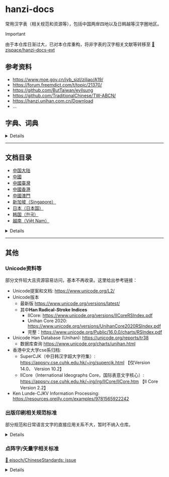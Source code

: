 # hanzi-docs

常用汉字表（相关规范和资源等），包括中国两岸四地以及日韩越等汉字圈地区。

> [!IMPORTANT]
> 
> 由于本仓库日渐过大，已对本仓库重构，将非字表的汉字相关文献等转移至
> [:link: zispace/hanzi-docs-ext](https://github.com/zispace/hanzi-docs-ext)
>

## 参考资料

- <https://www.moe.gov.cn/jyb_sjzl/ziliao/A19/>
- <https://forum.freemdict.com/t/topic/21370/>
- <https://github.com/ButTaiwan/evilsung>
- <https://github.com/TraditionalChinese/TW-ABCN/>
- <https://hanzi.unihan.com.cn/Download>
- …

## 字典、词典

<details>

### 出版

- 中国社会科学院语言研究所《现代汉语词典》
  - 民间在线版 <https://ano-via.github.io/dict/>
- 王力《古汉语字典》
- 《汉语大字典》
- 许慎《说文解字》
- 《康熙字典》

### 在线

- 臺灣“教育部”
   - 《重編國語辭典修訂本》: <https://dict.revised.moe.edu.tw>
   - 《國語小字典》或《國語辭典簡編本》
   - 《異體字字典》: <https://dict.variants.moe.edu.tw>
- 萌典：<https://www.moedict.tw/>
- 香港中文大學《漢語多功能字庫》: <https://humanum.arts.cuhk.edu.hk/Lexis/lexi-mf/>
- 北京师范大学《汉字全息资源应用系统》: <https://qxk.bnu.edu.cn/#/>
- 汉典: <https://www.zdic.net>
- 大陆版《中华语文知识库》（《两岸通用词典等》）: <https://www.zhonghuayuwen.org/#/index>
  - 臺灣版《中華語文知識庫》: <https://www.chinese-linguipedia.org>
- 字统网/字統網: <https://zi.tools>
- Chinese Etymology字源: <https://hanziyuan.net>
- 国家标准全文公开系统: <https://openstd.samr.gov.cn/bzgk/gb/>

</details>

---

## 文档目录

- [中国大陆](#中国大陆)
- [中國](#中國)
- [中國臺灣](#中國臺灣)
- [中國香港](#中國香港)
- [中國澳門](#中國澳門)
- [新加坡（Singapore）](#新加坡singapore)
- [日本（日本国）](#日本日本国)
- [韩国（한국）](#韩国한국)
- [越南（Việt Nam）](#越南việt-nam)

<details>

### 中国大陆

- 2011-义务教育语文课程标准（2011年版）-附录.pdf
- 2022-义务教育语文课程标准（2022年版）-附录.pdf
- 19770720-部分计量单位名称统一用字表.pdf
- 19851227-普通话异读词审音表.pdf
- 20081100-现代汉语常用词表（草案）-部分.pdf
- 20130618-通用规范汉字表-仅字表.pdf
- 20130618-通用规范汉字表-轻量版.pdf
- 20130618-通用规范汉字表.zip
- 20160500-普通话异读词审音表（修订稿）2016年5月.doc

- 19550107-汉字简化方案草案-单行本.pdf
- 19550107-汉字简化方案草案.pdf
- 19551222-第一批异体字整理表(群益堂出版1956).pdf
- 19551222-第一批异体字整理表-1988年备注版.pdf
- 19551222-第一批异体字整理表-原始扫描.pdf
- 19560128-汉字简化方案.pdf
- 19561000-第二批异体字整理表（初稿）.pdf
- 19640500-简化字总表-扫描1.pdf
- 19640500-简化字总表-扫描2.pdf
- 19650130-印刷通用汉字字形表.pdf
- 19650130-印刷通用汉字字形表（1986年扫描版）.pdf
- 19770500-第二次汉字简化方案草案-扫描1.pdf
- 19770500-第二次汉字简化方案草案-扫描2.pdf
- 19770500-第二次汉字简化方案草案-扫描3.pdf
- 19770500-第二次汉字简化方案草案-文字改革出版社.pdf
- 19810800-第二次汉字简化方案修订草案征求意见表-扫描压缩版.pdf
- 19810800-第二次汉字简化方案修订草案征求意见表-扫描版.pdf
- 19860600-简化字总表（1986版）-含通知.pdf
- 19860600-简化字总表（1986版）-扫描压缩版.pdf
- 19860600-简化字总表（1986版）-扫描版.pdf
- 19861010-简化字总表（1986版）-新华社印刷厂.pdf
- 19970407-现代汉语通用字笔顺规范.pdf
- 20090812-通用规范汉字表（征求意见稿）.pdf

- 19810501-GB 2312-1980《信息交换用汉字编码字符集 基本集》.pdf
- 19810501-GB 2312-1980《信息交换用汉字编码字符集 基本集》（部分）.pdf
- 19820801-ISO 7098《文献工作—中文罗马字母拼写法》.pdf
- 19850129-GBT 4481-1985《中国语种代码》.pdf
- 19850129-GBT 4881-1985《中国语种代码》版本2.pdf
- 19870327-GBT 7589-1987《信息交换用汉字编码字符集 第二辅助集》（G2）.pdf
- 19870327-GBT 7590-1987《信息交换用汉字编码字符集 第四辅助集》（G4）.pdf
- 19891229-GBT 12052-1989 《信息交换用朝鲜文字编码字符集》.pdf
- 19891229-GBT 12052-1989《信息交换用朝鲜文字编码字符集》（图片版）.pdf
- 19900613-GBT 12345-1990《信息交换用汉字编码字符集辅助集》.pdf
- 19910830-GB 3304-1991《中国各民族名称的罗马字母拼写法和代码》.pdf
- 19920101-GB 12200.1-1990《汉语信息处理词汇 01部分：基本术语》.pdf
- 19920201-GB 3259-1992《中文书刊名称汉语拼音拼写法》.pdf
- 19920413-GBT 13418-1992《文字条目通用排序规则》.pdf
- 19931116-GBT 14706-93《校对符号及其用法》.pdf
- 19931227-GB 3100-93《国际单位制及其应用》.pdf
- 19931227-GB 3101-1993《有关量、单位和符号的一般原则》.pdf
- 19931230-GB 13000.1-1993《信息技术 通用多八位编码字符集》.pdf
- 19940207-GBT 12200.2-1994《汉语信息处理词汇 02部分：汉语和汉字》.pdf
- 19950508-GBT 15564-1995《图文电视广播用汉字编码字符集香港子集》（GH）.pdf
- 19950908-GBT 15720-1995《中国盲文》.pdf
- 19951213-GBT 15834-1995《标点符号用法》.pdf
- 19960122-GBT 16159-1996《汉语拼音正词法基本规则》-版本2.pdf
- 19960122-GBT 16159-1996《汉语拼音正词法基本规则》.pdf
- 19981110-GBT 16500-1998《信息交换用汉字编码字符集 第七辅助集》（GE）.pdf
- 20000317-GB 18030-2000《信息技术 信息交换用汉字编码字符集 基本集的扩充》.pdf
- 20000317-GB 18030-2000《信息技术 信息交换用汉字编码字符集 基本集的扩充》（无封面页码版）.pdf
- 20051108-GB 18030-2005《信息技术 中文编码字符集》.pdf
- 20060918-GBT 20532-2006《信息处理用现代汉语词类标记规范》.pdf
- 20110114-GBT 25741-2010《信息技术 汉字编码字符集 汉字部首序和笔顺序》-正文和附录A.pdf
- 20110114-GBT 25741-2010《信息技术 汉字编码字符集 汉字部首序和笔顺序》-附录B（图片压缩）.pdf
- 20110114-GBT 25741-2010《信息技术 汉字编码字符集 汉字部首序和笔顺序》-附录C（图片压缩）.pdf
- 20110729-GBT 15835-2011《出版物上数字用法》.pdf
- 20110729-GBT 15835-2011《出版物上数字用法》 （std.samr.gov.cn）.pdf
- 20111031-GBT 28039-2011《中国人名汉语拼音字母拼写规则》.pdf
- 20111230-GB 15834-2011《标点符号用法》-扫描版.pdf
- 20111230-GB 15834-2011《标点符号用法》-更小版.pdf
- 20111230-GB 15834-2011《标点符号用法》.pdf
- 20120629-GBT 16159-2012《汉语拼音正词法基本规则》.pdf
- 20131231-GBT 30240.1-2013《公共服务领域英文译写规范 第1部分：通则》.pdf
- 20170522-GBT 30240.2-2017《公共服务领域英文译写规范 第2部分：交通》.pdf
- 20170522-GBT 30240.3-2017《公共服务领域英文译写规范 第3部分：旅游》.pdf
- 20170522-GBT 30240.4-2017《公共服务领域英文译写规范 第4部分：文化娱乐》.pdf
- 20170522-GBT 30240.5-2017《公共服务领域英文译写规范 第5部分：体育》.pdf
- 20170522-GBT 30240.6-2017《公共服务领域英文译写规范 第6部分：教育》.pdf
- 20170522-GBT 30240.7-2017《公共服务领域英文译写规范 第7部分：医疗卫生》.pdf
- 20170522-GBT 30240.8-2017《公共服务领域英文译写规范 第8部分：邮政电信》.pdf
- 20170522-GBT 30240.9-2017《公共服务领域英文译写规范 第9部分：餐饮住宿》.pdf
- 20170522-GBT 30240.10-2017《公共服务领域英文译写规范 第10部分：商业金融》.pdf
- 20171219-GBT 35302-2017《公共服务领域俄文译写规范》.pdf
- 20171219-GBT 35303-2017《公共服务领域日文译写规范》.pdf
- 20211011-GBZ 40637-2021《古籍印刷通用字规范字形表》.pdf
- 20220719-GB 18030-2022《信息技术 中文编码字符集》.pdf
- 20221230-GBT 7713.2-2022《学术论文编写规则》.pdf

- 19971201-GF 3001-1997《信息处理用GB13000.1字符集汉字部件规范》.pdf
- 19991001-GF 3002-1999《GB13000.1字符集汉字笔顺规范》.pdf
- 19991001-GF 3003-1999《GB13000.1字符集汉字字序（笔画序）规范》.pdf
- 19991001-GF 3004-1999《印刷魏体字形规范》.pdf
- 19991001-GF 3005-1999《印刷隶体字形规范》.pdf
- 20010223-GF 3006-2001《汉语拼音方案的通用键盘表示规范》.pdf
- 20011219-GF 1001-2001《第一批异形词整理表》-扫描版.pdf
- 20011219-GF 1001-2001《第一批异形词整理表》-文字版.pdf
- 20011219-GF 1001-2001《第一批异形词整理表》及第二批草案.pdf
- 20011219-GF 2001-2001《GB 13000.1 字符集汉字折笔规范》-压缩版.pdf
- 20011219-GF 2001-2001《GB 13000.1 字符集汉字折笔规范》.pdf
- 20050628-GF 2002-2006《汉字应用水平等级及测试大纲》.pdf
- 20060227-GF 3007-2006《中国通用音标符号集》.pdf
- 20090112-GF 0011-2009《汉字部首表》.pdf
- 20090112-GF 0012-2009《GB13000.1字符集汉字部首归部规范》.pdf
- 20090324-GF 0013-2009《现代常用独体字规范》.pdf
- 20090324-GF 0014-2009《现代常用字部件及部件名称规范》.pdf
- 20101019-GF 0015-2010《汉语国际教育用音节汉字词汇等级划分》.pdf
- 20101019-GF 0016-2010《汉语口语水平等级标准及测试大纲》.pdf
- 20130106-GF 0017-2013《识字教学用通用键盘汉字字形输入系统评测规则》.pdf
- 20160829-GF 2002-2016《汉字应用水平等级及测试大纲》（2016年修订）.docx
- 20180212-GF 0018-2018《中国英语能力等级量表》.pdf
- 20180309-GF 0019-2018《国家通用盲文方案》.pdf
- 20180309-GF 0020-2018《国家通用手语常用词表》.pdf
- 20190715-GF 0021-2019《汉语手指字母方案》.pdf
- 20190715-GF 0022-2019《中华通韵》.pdf
- 20201123-GF 0023-2020《通用规范汉字笔顺规范》.pdf
- 20201123-GF 0024-2020《〈中华人民共和国国歌〉国家通用手语方案》.pdf
- 20210324-GF 0025-2021《国际中文教育中文水平等级标准》.pdf

- 19760600-少数民族语地名汉语拼音字母音译转写法.pdf
- 19760900-中国人名汉语拼音字母拼写法.pdf
- 19820817-汉语拼音字母名称读音对照表-其他版本【国标[1982]339号】.pdf
- 19820817-汉语拼音字母名称读音对照表【国标[1982]339号】.pdf
- 19841225-中国地名汉语拼音字母拼写规则（汉语地名部分）.pdf
- 20050528-日本汉字的汉语读音规范（草案）【语言文字规范草案】.pdf
- 20140601-夹用英文的中文文本的标点符号用法（草案）【语言文字规范草案】.pdf

- 19580211-汉语拼音方案.pdf
- 20001031-中华人民共和国国家通用语言文字法【主席令第37号】.pdf
- 20001031-中华人民共和国国家通用语言文字法（含主席令）【主席令第37号】.pdf
- 20211127-普通话水平测试管理规定【教育部令第51号】.docx
- 20220605-信息技术产品语言文字使用管理规定（征求意见稿）【教育部】.doc
- 20230103-信息技术产品国家通用语言文字使用管理规定【教育部令第54号】.docx
- 20230103-信息技术产品国家通用语言文字使用管理规定【教育部令第54号】.pdf

- 20011228-SJT 11239-2001《信息交换用汉字编码字符集 第八辅助集》（G八辅）.pdf
- 20140106-WHT 66-2014《古籍元数据规范》.pdf
- 20170417-CYT 154-2017《中文出版物夹用英文的编辑规范》.pdf
- 20200901-WHT 90-2020《汉文古籍文字认同描述规范》.pdf
- 20200901-WHT 91-2020《汉文古籍集外字描述规范》.pdf
- 20220624-JRT 0253-2022《金融服务 生僻字处理指南》.pdf
- 20230726-CYT264-2023《汉字字体使用要求》.pdf

- 19860525-废止第二次汉字简化方案（草案）【国发〔1986〕64号】.pdf
- 19920707-出版物汉字使用管理规定【新出联[1992]4号】-其他版本.pdf
- 19920707-出版物汉字使用管理规定【新出联[1992]4号】.pdf
- 20030527-普通话水平测试工作评估指导标准【教语用司函〔2003〕17号】.pdf
- 20031010-普通话水平测试大纲【教语用〔2003〕2号】.pdf
- 20110301-新闻出版总署决定废止的第五批规范性文件目录【新闻出版总署令第50号】.xls
- 20110301-新闻出版总署现行有效规范性文件目录【2011年第1号公告】.xls
- 20191115-国家新闻出版署决定废止的规范性文件目录【国新出发〔2019〕38号】.doc
- 20191115-国家新闻出版署继续有效的规范性文件目录【2019年第4号公告】.doc
- 20191115-新闻出版署关于废止35件规范性文件的决定.pdf
- 20230123-普通话水平测试规程【国语函〔2023〕1号】.docx

- 中日韓共同常用808漢字.pdf
- 中日韩共用汉字词典.pdf
- 韓中日共用漢字800字選定課題(한ㆍ중ㆍ일 공용한자 800자 선정과 과제).pdf
- 한중일한자_800자_한일중으로 분류.pdf
- 1956-文字改革出版社-汉语拼音方案草案.pdf
- 1982-中国印刷技术协会编-中国印刷年鉴1981-印刷通用汉字字形表.pdf
- 1983-刘之强-上海辞书出版社-简化字繁体字选用字异体字对照表.pdf
- 1986-中国文字改革委员会,国家标准局-最常用的汉字是哪些 三千高频度汉字字表.pdf
- 1989-国家语言文字工作委员会汉字处编-现代汉语通用字表.pdf
- 1990-上海教育出版社-简化、繁体、异体汉字综合字表.pdf
- 1993-语文出版社-语言文字规范手册（增订本）.pdf
- 1994-浙江省语言文字工作委员会编-杭州大学出版社-语言文字规范实用手册.pdf
- 1997-国家语委标准化工作委员会办公室编-国家语言文字规范和标准选编.pdf
- 1998-王自强-上海辞书出版社-简化字 繁体字 选用字 异体字 对照表（修订本）.pdf
- 2001-国家汉语水平考试委员会办公室考试中心-汉语水平词汇与汉字等级大纲（HSK）.pdf
- 2002-北京市语言文字工作委员会-国家通用语言文字规范手册.pdf
- 2003-第二批异形词（264 组）整理表（草案）.pdf
- 2005-顾雪枫-苏州大学出版社-校编本《第一批异体字整理表》.pdf
- 2008-现代汉语常用词表（草案）-正文压缩版.pdf
- 2008-现代汉语常用词表（草案）-附录音序索引压缩版.pdf
- 2013-语文出版社-通用规范汉字表.pdf
- 2016-教育部语言文字信息管理司-常用语言文字规范手册.pdf
- 2017-语言文字规范标准-教育部语言文字信息管理司.pdf

- 19551222-第一批异体字整理表.pdf
- 19860600-简化字总表（1986版）-仅字表.pdf
- 19861010-简化字总表（1986版）-文字整理版.pdf
- 19880126-现代汉语常用字表（3500字）-版本2.pdf
- 19880126-现代汉语常用字表（3500字）.pdf
- 19880304-现代汉语通用字表（7000字）-版本2.pdf
- 19880304-现代汉语通用字表（7000字）.pdf
- 19960122-GBT 16159-1996《汉语拼音正词法基本规则》-版本1.pdf
- 20160500-普通话异读词审音表（修订稿）2016年5月.pdf
- 20160500-普通话异读词审音表（修订稿）2016年5月（版本2）.pdf
- 20211011-GBZ 40637-2021《古籍印刷通用字规范字形表》（文字整理版）.pdf

### 中國

- 1935-第一批简体字表-影印版附录.pdf
- 1935-第一批简体字表-扫描版.pdf
- 维基文库-19350821_第一批简体字表.pdf

### 中國臺灣
- 1982-国字整理小组-中文资讯交换码CCCII 第2册 第2版.pdf
- 1982-国字整理小组-中文资讯交换码异体字表 第2册 第2版.pdf
- 19820901_教育部4808個常用字.pdf
- 19820902-常用國字標準字體表.pdf
- 19990331_國語一字多音審訂表-版本2.pdf
- 19990331_國語一字多音審訂表.pdf
- 20001101-國語注音符號手冊.pdf
- 20121212_國語一字多音審訂表初稿.pdf
- 20121212_國語一字多音審訂表說帖.pdf
- 20200320_國中小國語文教科書用字審訂成果.pdf
- 20210104_《重編國語辭典修訂本》與《國語一字多音審訂表》取音差異表.pdf
- 20210722-深度識字學習漢字手冊附表：常用字排序表.pdf
- 《中華大辭典》附錄一-臺灣標點符號表.docx
- 《重訂標點符號手冊》修訂版-對照表.pdf
- 《重訂標點符號手冊》修訂版-文档版.pdf
- 兩岸觀光用語及常用正簡體字對照表.pdf
- 教育部字庫5021字.pdf
- 教育部本土語言成果參考字表_總表.pdf
- 教育部本土語言成果參考字表_附表.pdf
- 標準字對照簡化字.pdf
- 臺灣TW-ABCN正字甲乙丙表.pdf

### 中國香港

- 19900000-小學中國語文科（小一至小六課程綱要）.pdf
- 19900700-常用字字形表修订本-香港教育署语文教育学院中文系.pdf
- 20000700-《〈常用字字形表〉標準字體表》（2000版）.pdf
- 20051224-2000版《〈常用字字形表〉異體字表》.pdf
- 20090101-香港小學學習字詞表-特殊教育需要補充篇.pdf
- 20091200-香港增補字符集—2008.pdf
- 20170500-香港增補字符集—2016.pdf
- 《香港增補字符集》字符的倉頡碼和粵語拼音參考表 CangjieCantoneseRef.pdf
- 不獲納入《香港增補字符集》的字符 Not-Accepted.pdf
- 容易混淆字符表 Easily_Confused_Chinese_Characters.pdf
- 20220906_常用香港外字表-1.8.pdf
- 20220917_推薦形體表-1.04.pdf
- 20220917_筆畫表-1.27.pdf
- 20220917_部件檢校表-1.36.pdf

### 中國澳門
- 19851011-密碼及廣州音譯音字彙 dl-88-1985-an.pdf
- 20210100-《澳門增補字符集 – 2020》字符表.pdf
- 20240700-《澳門增補字符集 – 2022》字符表.pdf

### 新加坡（Singapore）
- 1969-异体简体字表.pdf
- 1969-简体字表.pdf
- 1974-简体字总表.pdf
- 1976-简体字总表修订本.pdf
- 2007-小学华文生字表.pdf
- 2007-小学高级华文生字表.pdf
- 2015-《欢乐伙伴》小学华文生字表.pdf
- 2015-《欢乐伙伴》小学高级华文生字表.pdf
- 新加坡-小学第三学年华文课程说明-汉字笔画.pdf

### 日本（日本国）

- 19080524_漢字要覧.pdf
- 19191225_漢字整理案.pdf
- 19310603_常用漢字表.pdf
- 19381105_漢字字体整理案.pdf
- 19420617_標準漢字表.pdf
- 19461116_当用漢字表.pdf
- 19720628_「異字同訓」の漢字の用法.pdf
- 19931100_表外漢字字体表.pdf
- 19970117_漢字字体資料集-1.pdf
- 19970117_漢字字体資料集-5.pdf
- 19970117_漢字字体資料集-6.pdf
- 20010326_当用漢字字体表.pdf
- 20070202_敬語の指針 keigo_tousin.pdf
- 20080000-別表「学年別漢字配当表」（平成20年告示）.pdf
- 20100607_改定常用漢字表答申 kaitei_kanji_toushin.pdf
- 20101118_2010 年「改定常用漢字表」対応新聞用語集 追補版.pdf
- 20101130_常用漢字表(joyokanjihyo平成22年版).pdf
- 20101130_常用漢字表別紙.pdf
- 20140221_「異字同訓」の漢字の使い分け例報告.pdf
- 20160229_常用漢字表の字体・字形に関する指針報告.pdf
- 20170300-小学校学習指導要領.pdf
- 20170925_人名用漢字別表の変遷.pdf
- 20191115_国語施策年表-明治35年以前.pdf
- 20191115_国語施策年表-明治35年～昭和20年.pdf
- 20191115_国語施策年表-昭和21年以降.pdf
- 20200930_法務省見直し（拡大）案_人名用漢字別表に掲げる漢字（287字）.pdf
- 20200930_法務省見直し（拡大）案_常用漢字表に掲げる漢字（1,945字）.pdf
- 20211214_法務省見直し（拡大）案_追加される漢字（578字）.pdf
- 2016022902-常用漢字表の字体・字形に関する指針（報告）について .pdf
- Jinmei-yō Kanji table (人名用漢字表) .pdf
- 常用漢字一覧表.pdf
- 常用漢字表.pdf
- 日语常用汉字及旧字体－新字形(简体字)对照表(汉语版)2012.3版.pdf
- 维基百科-20230403_同音の漢字による書きかえ.pdf
- 维基词典-20220227_人名用漢字の一覧.pdf

### 韩国（한국）
- 19720816-한문교육용기초한자.pdf
- 20001230-대한민국 중고등학교 기초한자 목록 (漢文敎育用基礎漢字1800字).pdf
- 20130104-한문교육용기초한자(2014학년도부터_적용).pdf
- 20230201-Character code system used by the Supreme Court of South Korea (韓國最高法院漢字系統用字).pdf
- hanja-인명용 한자 (人名用漢字表及追加許容) -版本1.pdf
- hanja-인명용 한자 (人名用漢字表及追加許容) -版本2.pdf
- hanja-인명용 한자 (人名用漢字表及追加許容) -版本3.pdf
- 교육용 필수한자 1800자 100자표(한자+훈음).pdf
- 편수자료(2편)_한문 교육용 기초 한자.pdf
- 한국_한문교육용_기초한자_1800자_부수순(2000).pdf

### 越南（Việt Nam）
- 榜𡨸汉喃准常用(Bảng chữ Hán Nôm Chuẩn Thường dùng)-bchnctd 150123.pdf
- 榜𡨸汉喃准常用(Bảng chữ Hán Nôm Chuẩn Thường dùng)-bchnctd 300623.pdf
- 榜𡨸汉喃准常用(Bảng chữ Hán Nôm Chuẩn Thường dùng 常用标准汉喃字表).pdf

</details>

---

## 其他

### Unicode资料等

部分文件较大且资源容易访问，基本不再收录。这里给出参考链接：

- Unicode提案和文档: <https://www.unicode.org/L2/>
- Unicode版本
  - 最新版 <https://www.unicode.org/versions/latest/>
  - 其中**Han Radical-Stroke Indices**
    - IICore: <https://www.unicode.org/versions/IICoreRSIndex.pdf>
    - Unihan Core 2020: <https://www.unicode.org/versions/UnihanCore2020RSIndex.pdf>
    - 完整：<https://www.unicode.org/Public/16.0.0/charts/RSIndex.pdf>
- Unicode Han Database (Unihan): <https://unicode.org/reports/tr38>
  - 数据库查询 <https://www.unicode.org/charts/unihan.html>
- 香港中文大学cse系归档:
  - SuperCJK（中日韩汉字超大字符集）: <https://appsrv.cse.cuhk.edu.hk/~irg/supercjk.html> 【仅Version 14.0、 Version 10.2】
  - IICore（International Ideographs Core，国际表意文字核心）: <https://appsrv.cse.cuhk.edu.hk/~irg/irg/IICore/IICore.htm> 【II Core Version 2.2】
- Ken Lunde-CJKV Information Processing: https://resources.oreilly.com/examples/9781565922242

### 出版印刷相关规范标准

部分规范和日常语言文字的直接应用关系不大，暂时不纳入仓库。

<details>

可参考《国家新闻出版署关于公布继续有效的规范性文件目录的公告》（2019年 第4号）

- 国家标准
  - GB 11668-89《图书和其他出版物的书脊规则》
  - [x] GB 3259-92《中文书刊名称汉语拼音拼写法》
  - GB 6447-86《文摘编写规则》
  - GB/T 788-1999《图书和杂志开本及其幅面尺寸》
  - GB/T 3179-2009《期刊编排格式》
  - GB/T 3860-1995《文献叙词标引规则》
  - [x] GB/T 7713.2-2022《学术论文写作规则》
  - GB/T 7713.3-2009《科技报告编写规则》
  - GB/T 7714-2015《信息与文献 参考文献著录规则》
  - GB/T 9999-2001《中国标准连续出版物号》
  - GB/T 13417-2009《期刊目次表》
  - GB/T 16827-1997《中国标准刊号（ISSN部分条码）》
- 行业标准
  - CY/T 35-2001《文献章节编号方法》
  - CY/T 118-2015《学术出版规范一般要求》
  - CY/T 119-2015《学术出版规范 科学技术名词》
  - CY/T 120-2015《学术出版规范 图书版式》
  - CY/T 121-2015《学术出版规范 注释》
  - CY/T 122-2015《学术出版规范 引文》
  - CY/T 123-2015《学术出版规范 中文译著》
  - CY/T 124-2015《学术出版规范 古籍整理》
  - [x] CY/T 154-2017《中文出版物夹用英文的编辑规范》
  - CY/T 170-2019《学术出版规范 表格》
  - CY/T 171-2019《学术出版规范 插图》
  - CY/T 172-2019《学术出版规范 图书出版流程管理》
  - CY/T 173-2019《学术出版规范 关键词编写规范》
  - CY/T 174-2019《学术出版规范 期刊学术不端行为界定》
- 法律法规等
  - 《中华人民共和国著作权法》【1990年颁布，2020年最新修订】
  - 《出版管理条例》【国务院令第343号，2001年颁布，2016年最新修订】
  - 《著作权法实施条例》【国务院令第359号，2002年颁布，2013年最新修订】
  - 《信息网络传播权保护条例》【国务院令（第468号），2006年颁布，2013年最新修订】
  - 《期刊出版管理规定》【新闻出版总署令第31号，2005年发布，2017年最新修改】
  - 图书、期刊、音像制品、电子出版物重大选题备案办法【国新出发〔2019〕35号】
  - 报纸期刊出版质量综合评估办法（试行）【新出字〔2010〕294号】
  - 全国报纸期刊出版质量综合评估指标体系（试行）【新闻出版总署新闻报刊司，2010年】
  - 期刊编辑规程【新闻出版总署新闻报刊司、 中国期刊协会（2009年）】
  - 报纸期刊审读暂行办法【新闻出版总署（2009）】
  - 出版专业技术人员职业资格管理规定【新闻出版总署（2008）】
  - 期刊出版形式规范【新闻出版总署（2007）】
  - 教育部关于加强和改进高等学校哲学社会科学学报工作的意见【教社政〔2002〕10号】
  - 高等学校学报管理办法【教育部1998】
  - 关于出版单位的主办单位和主管单位职责的暂行规定【新闻出版署〔1993〕801号】
- 其他规范
  - 综合性期刊文献引证技术规范（试行稿）【2007年北京“综合性人文社会科学学术期刊编排规范研讨会”】

其他参考资料：
  - 中文书刊排版相关标准和规范 [:link: Haixing-Hu/typesetting-standard](https://github.com/Haixing-Hu/typesetting-standard)

</details>

### 点阵字/矢量字相关标准

[:link: eisoch/ChineseStandards: issue](https://github.com/eisoch/ChineseStandards/issues/3)

<details>

- **12点阵**
  - SJ 11240-2001 信息技术 汉字编码字符集（基本集）12点阵字型 GB/T 2312
  - SJ 11295-2003 信息技术 通用多八位编码字符集（基本多文种平面）汉字12点阵字型 GB/T 13000
  - SJ 11301-2005 信息技术 通用多八位编码字符集（基本多文种平面）汉字12点阵压缩字型 GB/T 13000
  - GB/T 37022-2018 信息技术 通用编码字符集（基本多文种平面） 汉字11×12点阵字型 GB/T 13000

- **14点阵**
  - SJ 11241-2001 信息技术 汉字编码字符集（基本集）14点阵字型 GB/T 2312
  - SJ 11296-2003 信息技术 通用多八位编码字符集（基本多文种平面）汉字14点阵字型 GB/T 13000
  - SJ 11302-2005 信息技术 通用多八位编码字符集（基本多文种平面）汉字14点阵压缩字型 GB/T 13000
  - GB/T 37023-2018 信息技术 通用编码字符集（基本多文种平面） 汉字13×14点阵字型 GB/T 13000

- **15点阵**
  - SJ/T 11189-1998 信息技术 汉字编码字符集 基本集15点阵字型 GB/T 2312

- **16点阵**
  - GB 5199-2001 信息技术 汉字编码字符集（基本集） 16点阵字型 GB/T 2312
  - GB 17698-1999 信息技术 通用多八位编码字符集（I区） 汉字16点阵字型 GB/T 13000
  - GB 19966-2005 信息技术 通用多八位编码字符集（基本多文种平面）汉字16点阵字型 GB/T 13000
  - GB/T 11458.1-1989 信息处理用汉字15×16点阵字模集 通信子集 GB/T 8565.2
  - GB/T 11458.2-1989 信息处理用汉字15×16点阵字模数据集 通信子集 GB/T 8565.2
  - GB/T 17698-2010 信息技术 通用多八位编码字符集（CJK统一汉字） 15×16点阵字型 GB/T 13000
  - GB/T 19966-2019 信息技术 通用编码字符集（基本多文种平面） 汉字15×16点阵字型 GB/T 13000
  - GB/T 22320-2008 信息技术 中文编码字符集 汉字15×16点阵字型 GB 18030
  - GB/T 22320-2019 信息技术 中文编码字符集 汉字15×16点阵字型 GB 18030
  - GB/T 5199-2010 信息技术 汉字编码字符集（基本集） 15×16点阵字型 GB/T 2312
  - GB/T 5199.1-1985 信息交换用汉字15×16点阵字模集 GB/T 2312
  - GB/T 5199.2-1985 信息交换用汉字15×16点阵字模数据集 GB/T 2312
  - SJ 11303-2005 信息技术 通用多八位编码字符集（基本多文种平面）汉字16点阵压缩字型 GB/T 13000

- **18点阵**
  - GB/T 30878-2014 信息技术 通用多八位编码字符集（基本多文种平面） 汉字17×18点阵字型 GB/T 13000
  - GB/T 30878-2019 信息技术 通用编码字符集（基本多文种平面） 汉字17×18点阵字型 GB/T 13000

- **20点阵**
  - GB/T 37021-2018 信息技术 通用编码字符集（基本多文种平面） 汉字19×20点阵字型 GB/T 13000
  - SJ 11297-2003 信息技术 通用多八位编码字符集（基本多文种平面）汉字20点阵字型 GB/T 13000

- **22点阵**
  - WH/T 0504-1999 信息交换用汉字22×22点阵字模数据集 GB/T 2312
  - GB/T 30879.1-2014 信息技术 通用多八位编码字符集（基本多文种平面） 汉字22点阵字型 第1部分：宋体 GB/T 13000
  - GB/T 30879.2-2014 信息技术 通用多八位编码字符集（基本多文种平面） 汉字22点阵字型 第2部分：黑体 GB/T 13000
  - GB/T 30879.1-2019 信息技术 通用编码字符集（基本多文种平面） 汉字22点阵字型 第1部分：宋体 GB/T 13000
  - GB/T 30879.2-2019 信息技术 通用编码字符集（基本多文种平面） 汉字22点阵字型 第2部分：黑体 GB/T 13000

- **24点阵**
  - GB 5007.1-2001 信息技术 汉字编码字符集（基本集） 24点阵字型 GB/T 2312
  - GB 5007.2-2001 信息技术 汉字编码字符集（辅助集） 24点阵字型 GB/T 12345
  - GB/T 5007.1-1985 信息交换用汉字24×24点阵字模集 GB/T 2312
  - GB/T 5007.1-2010 信息技术 汉字编码字符集（基本集） 24点阵字型 GB/T 2312
  - GB/T 5007.2-1985 信息交换用汉字24×24点阵字模数据集 GB/T 2312
  - GB/T 5007.2-2008 信息技术 汉字编码字符集（辅助集） 24点阵字型 宋体 GB/T 12345
  - GB 16793-1997 信息技术 通用多八位编码字符集（Ⅰ区） 汉字24点阵字型 宋体 GB/T 13000
  - GB/T 16793.1-2010 信息技术 通用多八位编码字符集（CJK统一汉字） 24点阵字型 第1部分：宋体 GB/T 13000
  - GB 19967.1-2005 信息技术 通用多八位编码字符集（基本多文种平面）汉字24点阵字型 第1部分:宋体 GB/T 13000
  - GB/T 19967.1-2019 信息技术 通用编码字符集（基本多文种平面） 汉字24点阵字型 第1部分：宋体 GB/T 13000
  - GB/T 19967.2-2010 信息技术 通用多八位编码字符集（基本多文种平面） 汉字24点阵字型 第2部分：黑体 GB/T 13000
  - GB/T 19967.2-2019 信息技术 通用编码字符集（基本多文种平面） 汉字24点阵字型 第2部分：黑体 GB/T 13000
  - GB/T 11459.1-1989 信息处理用汉字24×24点阵字模集 通信子集 GB/T 8565.2
  - GB/T 11459.2-1989 信息处理用汉字24×24点阵字模数据集 通信子集 GB/T 8565.2
  - GB/T 22322.1-2008 信息技术 中文编码字符集 汉字24点阵字型 第1部分：宋体 GB 18030
  - GB/T 22322.1-2019 信息技术 中文编码字符集 汉字24点阵字型 第1部分：宋体 GB 18030

- **28点阵**
  - WH/T 0505-1999 信息交换用汉字28×28点阵字模数据集 GB/T 2312
  - GB/T 32636.1-2016 信息技术 通用多八位编码字符集（基本多文种平面） 汉字28点阵字型 第1部分：宋体 GB/T 13000
  - GB/T 32636.2-2016 信息技术 通用多八位编码字符集（基本多文种平面） 汉字28点阵字形 第2部分：黑体 GB/T 13000

- **32点阵**
  - GB 6345-2001 信息技术 汉字编码字符集（基本集） 32点阵字型 宋体 GB/T 2312
  - GB 6345.1-1986 信息交换用汉字32×32点阵字模集 GB/T 2312
  - GB 6345.2-1986 信息交换用汉字32×32点阵字模数据集 GB/T 2312
  - GB/T 6345.1-2010 信息技术 汉字编码字符集（基本集） 32点阵字型 第1部分：宋体 GB/T 2312
  - GB/T 6345.2-2008 信息技术 汉字编码字符集（基本集） 32点阵字型 第2部分：黑体 GB/T 2312
  - GB/T 6345.3-2008 信息技术 汉字编码字符集（基本集） 32点阵字型 第3部分：楷体 GB/T 2312
  - GB/T 6345.4-2008 信息技术 汉字编码字符集（基本集） 32点阵字型 第4部分：仿宋体 GB/T 2312
  - GB/T 12034-1989 信息交换用汉字32×32点阵仿宋体字模集及数据集 GB/T 2312
  - GB/T 12035-1989 信息交换用汉字32×32点阵楷体字模集及数据集 GB/T 2312
  - GB/T 12036-1989 信息交换用汉字32×32点阵黑体字模集及数据集 GB/T 2312
  - GB/T 25899.1-2010 信息技术 通用多八位编码字符集（基本多文种平面） 汉字32点阵字型 第1部分：宋体 GB/T 13000
  - GB/T 25899.2-2010 信息技术 通用多八位编码字符集（基本多文种平面） 汉字32点阵字型 第2部分：黑体 GB/T 13000
  - GB/T 25899.1-2019 信息技术 通用编码字符集（基本多文种平面） 汉字32点阵字型 第1部分：宋体 GB/T 13000
  - GB/T 25899.2-2019 信息技术 通用编码字符集（基本多文种平面） 汉字32点阵字型 第2部分：黑体 GB/T 13000

- **36点阵**
  - GB/T 12037-1989 信息交换用汉字36×36点阵宋体字模集及数据集 GB/T 2312
  - GB/T 12038-1989 信息交换用汉字36×36点阵仿宋体字模集及数据集 GB/T 2312
  - GB/T 12039-1989 信息交换用汉字36×36点阵楷体字模集及数据集 GB/T 2312
  - GB/T 12040-1989 信息交换用汉字36×36点阵黑体字模集及数据集 GB/T 2312

- **48点阵**
  - GB 12041-1989 信息交换用汉字48×48点阵宋体字模集及数据集 GB/T 2312
  - GB 12041-2001 信息技术 汉字编码字符集（基本集） 48点阵字型 宋体 GB/T 2312
  - GB/T 12041.1-2010 信息技术 汉字编码字符集（基本集） 48点阵字型 第1部分：宋体 GB/T 2312
  - GB/T 12041.2-2008 信息技术 汉字编码字符集（基本集） 48点阵字型 第2部分：黑体 GB/T 2312
  - GB/T 12041.3-2008 信息技术 汉字编码字符集（基本集） 48点阵字型 第3部分：楷体 GB/T 2312
  - GB/T 12041.4-2008 信息技术 汉字编码字符集（基本集） 48点阵字型 第4部分：仿宋体 GB/T 2312
  - GB/T 12042-1989 信息交换用汉字48×48点阵仿宋体字模集及数据集 GB/T 2312
  - GB/T 12043-1989 信息交换用汉字48×48点阵楷体字模集及数据集 GB/T 2312
  - GB/T 12044-1989 信息交换用汉字48×48点阵黑体字模集及数据集 GB/T 2312
  - GB 16794.1-1997 信息技术 通用多八位编码字符集（Ⅰ区） 汉字48点阵字型 第1部分:宋体 GB/T 13000
  - GB/T 16794.1-2010 信息技术 通用多八位编码字符集（CJK统一汉字） 48点阵字型 第1部分：宋体 GB/T 13000
  - GB/T 19968.1-2005 信息技术 通用多八位编码字符集（基本多文种平面）汉字48点阵字型 第1部分:宋体 GB/T 13000
  - GB/T 19968.1-2019 信息技术 通用编码字符集（基本多文种平面） 汉字48点阵字型 第1部分：宋体 GB/T 13000
  - GB/T 22321.1-2008 信息技术 中文编码字符集 汉字48点阵字型 第1部分：宋体 GB 18030
  - GB/T 22321.1-2018 信息技术 中文编码字符集 汉字48点阵字型 第1部分：宋体 GB 18030

- **64点阵**
  - GB/T 14242-1993 信息交换用汉字64×64点阵黑体字模集及数据集 GB/T 2312
  - GB/T 14243-1993 信息交换用汉字64×64点阵楷体字模集及数据集 GB/T 2312
  - GB/T 14244-1993 信息交换用汉字64×64点阵仿宋体字模集及数据集 GB/T 2312
  - GB/T 14245-1993 信息交换用汉字64×64点阵宋体字模集及数据集 GB/T 2312
  - GB/T 14245.1-2008 信息技术 汉字编码字符集（基本集） 64点阵字型 第1部分：宋体 GB/T 2312
  - GB/T 14245.2-2008 信息技术 汉字编码字符集（基本集） 64点阵字型 第2部分：黑体 GB/T 2312
  - GB/T 14245.3-2008 信息技术 汉字编码字符集（基本集） 64点阵字型 第3部分：楷体 GB/T 2312
  - GB/T 14245.4-2008 信息技术 汉字编码字符集（基本集） 64点阵字型 第4部分：仿宋体 GB/T 2312
  - SJ/T 11242.1-2001 信息技术 通用多八位编码字符集（Ⅰ区）汉字64点阵字型 第1部分:宋体 GB/T 13000
  - SJ/T 11242.2-2001 信息技术 通用多八位编码字符集（Ⅰ区）汉字64点阵字型 第2部分:黑体 GB/T 13000
  - SJ/T 11242.3-2001 信息技术 通用多八位编码字符集（Ⅰ区）汉字64点阵字型 第3部分:楷体 GB/T 13000
  - SJ/T 11242.4-2001 信息技术 通用多八位编码字符集（Ⅰ区）汉字64点阵字型 第4部分：仿宋体 GB/T 13000
  - GB/T 36616.1-2018 信息技术 通用编码字符集（基本多文种平面） 汉字64点阵字型 第1部分：宋体 GB/T 13000
  - GB/T 36616.2-2018 信息技术 通用编码字符集（基本多文种平面） 汉字64点阵字型 第2部分：黑体 GB/T 13000
  - GB/T 36616.3-2018 信息技术 通用编码字符集（基本多文种平面） 汉字64点阵字型 第3部分：楷体 GB/T 13000
  - GB/T 36616.4-2018 信息技术 通用编码字符集（基本多文种平面） 汉字64点阵字型 第4部分：仿宋体 GB/T 13000

- **128点阵**
  - GB/T 13443-1992 信息交换用汉字128×128点阵楷体字模集及数据集 GB/T 2312
  - GB/T 13444-1992 信息交换用汉字128×128点阵仿宋体字模集及数据集 GB/T 2312
  - GB/T 14717-1993 信息交换用汉字128×128点阵宋体字模集及数据集 GB/T 2312
  - GB/T 14718-1993 信息交换用汉字128×128点阵黑体字模集及数据集 GB/T 2312

- **256点阵**
  - GB/T 13445-1992 信息交换用汉字256×256点阵楷体字模集及数据集 GB/T 2312
  - GB/T 13446-1992 信息交换用汉字256×256点阵仿宋体字模集及数据集 GB/T 2312
  - GB/T 14719-1993 信息交换用汉字256×256点阵宋体字模集及数据集 GB/T 2312
  - GB/T 14720-1993 信息交换用汉字256×256点阵黑体字模集及数据集 GB/T 2312

- **矢量字**
  - GB/T 13844-1992 图形信息交换用矢量汉字 单线宋体字模集及数据集
  - GB/T 13845-1992 图形信息交换用矢量汉字 宋体字模集及数据集
  - GB/T 13846-1992 图形信息交换用矢量汉字 仿宋体字模集及数据集
  - GB/T 13847-1992 图形信息交换用矢量汉字 楷体字模集及数据集
  - GB/T 13848-1992 图形信息交换用矢量汉字 黑体字模集及数据集

</details>

